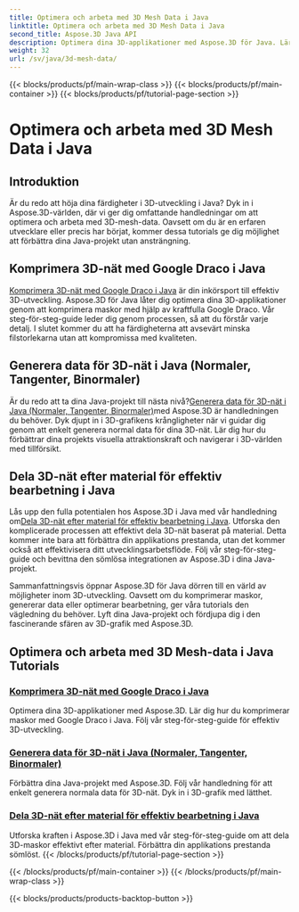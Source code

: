 ```yaml
---
title: Optimera och arbeta med 3D Mesh Data i Java
linktitle: Optimera och arbeta med 3D Mesh Data i Java
second_title: Aspose.3D Java API
description: Optimera dina 3D-applikationer med Aspose.3D för Java. Lär dig att komprimera maskor med Google Draco, generera mesh-data och effektivt bearbeta 3D-maskor efter material.
weight: 32
url: /sv/java/3d-mesh-data/
---
```


{{< blocks/products/pf/main-wrap-class >}}
{{< blocks/products/pf/main-container >}}
{{< blocks/products/pf/tutorial-page-section >}}

# Optimera och arbeta med 3D Mesh Data i Java

## Introduktion

Är du redo att höja dina färdigheter i 3D-utveckling i Java? Dyk in i Aspose.3D-världen, där vi ger dig omfattande handledningar om att optimera och arbeta med 3D-mesh-data. Oavsett om du är en erfaren utvecklare eller precis har börjat, kommer dessa tutorials ge dig möjlighet att förbättra dina Java-projekt utan ansträngning.

## Komprimera 3D-nät med Google Draco i Java

[Komprimera 3D-nät med Google Draco i Java](./compress-meshes-google-draco/) är din inkörsport till effektiv 3D-utveckling. Aspose.3D för Java låter dig optimera dina 3D-applikationer genom att komprimera maskor med hjälp av kraftfulla Google Draco. Vår steg-för-steg-guide leder dig genom processen, så att du förstår varje detalj. I slutet kommer du att ha färdigheterna att avsevärt minska filstorlekarna utan att kompromissa med kvaliteten.

## Generera data för 3D-nät i Java (Normaler, Tangenter, Binormaler)

 Är du redo att ta dina Java-projekt till nästa nivå?[Generera data för 3D-nät i Java (Normaler, Tangenter, Binormaler)](./generate-mesh-data/)med Aspose.3D är handledningen du behöver. Dyk djupt in i 3D-grafikens krångligheter när vi guidar dig genom att enkelt generera normal data för dina 3D-nät. Lär dig hur du förbättrar dina projekts visuella attraktionskraft och navigerar i 3D-världen med tillförsikt.

## Dela 3D-nät efter material för effektiv bearbetning i Java

 Lås upp den fulla potentialen hos Aspose.3D i Java med vår handledning om[Dela 3D-nät efter material för effektiv bearbetning i Java](./split-meshes-by-material/). Utforska den komplicerade processen att effektivt dela 3D-nät baserat på material. Detta kommer inte bara att förbättra din applikations prestanda, utan det kommer också att effektivisera ditt utvecklingsarbetsflöde. Följ vår steg-för-steg-guide och bevittna den sömlösa integrationen av Aspose.3D i dina Java-projekt.

Sammanfattningsvis öppnar Aspose.3D för Java dörren till en värld av möjligheter inom 3D-utveckling. Oavsett om du komprimerar maskor, genererar data eller optimerar bearbetning, ger våra tutorials den vägledning du behöver. Lyft dina Java-projekt och fördjupa dig i den fascinerande sfären av 3D-grafik med Aspose.3D.
## Optimera och arbeta med 3D Mesh-data i Java Tutorials
### [Komprimera 3D-nät med Google Draco i Java](./compress-meshes-google-draco/)
Optimera dina 3D-applikationer med Aspose.3D. Lär dig hur du komprimerar maskor med Google Draco i Java. Följ vår steg-för-steg-guide för effektiv 3D-utveckling.
### [Generera data för 3D-nät i Java (Normaler, Tangenter, Binormaler)](./generate-mesh-data/)
Förbättra dina Java-projekt med Aspose.3D. Följ vår handledning för att enkelt generera normala data för 3D-nät. Dyk in i 3D-grafik med lätthet.
### [Dela 3D-nät efter material för effektiv bearbetning i Java](./split-meshes-by-material/)
Utforska kraften i Aspose.3D i Java med vår steg-för-steg-guide om att dela 3D-maskor effektivt efter material. Förbättra din applikations prestanda sömlöst.
{{< /blocks/products/pf/tutorial-page-section >}}

{{< /blocks/products/pf/main-container >}}
{{< /blocks/products/pf/main-wrap-class >}}

{{< blocks/products/products-backtop-button >}}

